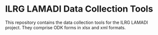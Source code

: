 # ILRG LAMADI Data Collection Tools
This repository contains the data collection tools for the ILRG LAMADI project. They comprise ODK forms in xlsx and xml formats. 
